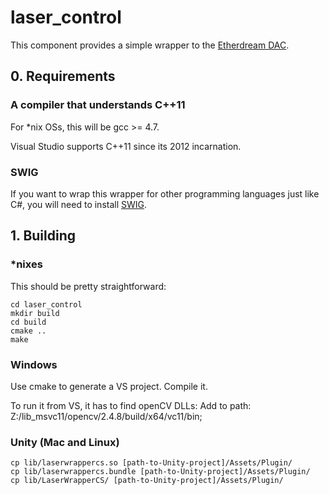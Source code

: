 # laser_control

This component provides a simple wrapper to the [Etherdream DAC][ed].

## 0. Requirements

### A compiler that understands C++11

For *nix OSs, this will be gcc >= 4.7.

Visual Studio supports C++11 since its 2012 incarnation.

### SWIG

If you want to wrap this wrapper for other programming languages just like C#, you will need to install [SWIG][swig].

## 1. Building

### *nixes

This should be pretty straightforward:

    cd laser_control
    mkdir build
    cd build
    cmake ..
    make

### Windows

Use cmake to generate a VS project. Compile it.

To run it from VS, it has to find openCV DLLs:
Add to path: Z:/lib_msvc11/opencv/2.4.8/build/x64/vc11/bin;

### Unity (Mac and Linux)

    cp lib/laserwrappercs.so [path-to-Unity-project]/Assets/Plugin/
    cp lib/laserwrappercs.bundle [path-to-Unity-project]/Assets/Plugin/
    cp lib/LaserWrapperCS/ [path-to-Unity-project]/Assets/Plugin/


[swig]: http://swig.org/
[ed]: http://www.ether-dream.com/
